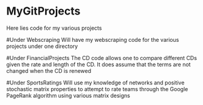 # MyGitProjects
Here lies code for my various projects

#Under Webscraping
Will have my webscraping code for the various projects under one directory

#Under FinancialProjects
The CD code allows one to compare different CDs given the rate and length of the CD. It does assume that the terms are not changed when the CD is renewed

#Under SportsRatings
Will use my knowledge of networks and positive stochastic matrix properties to attempt to rate teams through the Google PageRank algorithm using various matrix designs 
